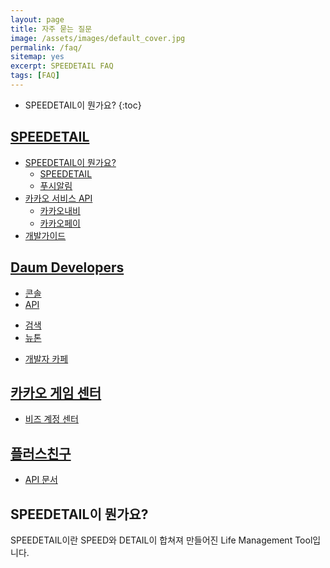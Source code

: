 ```yaml
---
layout: page
title: 자주 묻는 질문
image: /assets/images/default_cover.jpg
permalink: /faq/
sitemap: yes
excerpt: SPEEDETAIL FAQ
tags: [FAQ]
---
```

* SPEEDETAIL이 뭔가요?
{:toc}
## [SPEEDETAIL](https://www.speedetail.com)

* [SPEEDETAIL이 뭔가요?](https://speedetail.github.io/faq/#SPEEDETAIL이_뭔가요?)
  - [SPEEDETAIL](https://developers.kakao.com/features/platform#사용자관리)
  - [푸시알림](https://developers.kakao.com/features/platform#푸시-알림)
* [카카오 서비스 API](https://developers.kakao.com/features/kakao)
  - [카카오내비](https://developers.kakao.com/features/kakao#카카오내비-API)
  - [카카오페이](https://developers.kakao.com/features/kakao#카카오페이-API)
* [개발가이드](https://developers.kakao.com/docs)

## [Daum Developers](https://developers.daum.net)

* [콘솔](https://developers.daum.net/console)
* [API](http://developers.daum.net/services)
 - [검색](http://developers.daum.net/services/apis/search)
 - [뉴톤](http://developers.daum.net/services/apis/newtone)
* [개발자 카페](http://cafe.daum.net/daumdna)

## [카카오 게임 센터](https://gamecenter.kakao.com/)

* [비즈 계정 센터](https://biz.kakao.com)

## [플러스친구](https://center-pf.kakao.com/)

* [API 문서](https://github.com/plusfriend/auto_reply)

## SPEEDETAIL이 뭔가요?
SPEEDETAIL이란 SPEED와 DETAIL이 합쳐져 만들어진 Life Management Tool입니다.
